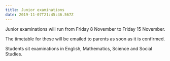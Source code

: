 ```yaml
---
title: Junior examinations
date: 2019-11-07T21:45:46.567Z
---
```

Junior examinations will run from Friday 8 November to Friday 15 November. 

The timetable for these will be emailed to parents as soon as it is confirmed. 

Students sit examinations in English, Mathematics, Science and Social Studies.
